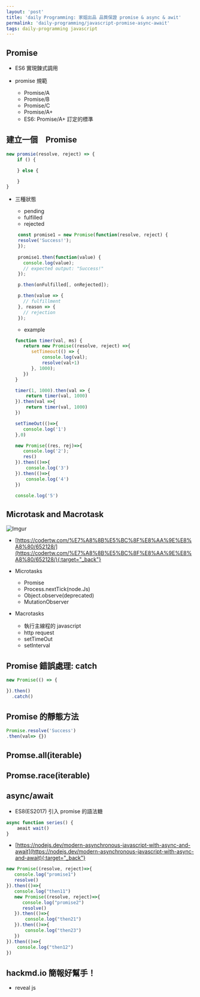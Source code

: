 ```yaml
---
layout: 'post'
title: 'daily Programming: 家姐出品 品質保證 promise & async & awit'
permalink: 'daily-programming/javascript-promise-async-await'
tags: daily-programming javascript 
---
```


## Promise 

- ES6 實現鍊式調用

- promise 規範

   - Promise/A
   - Promise/B
   - Promise/C
   - Promise/A+
   - ES6: Promise/A+ 訂定的標準

## 建立一個　Promise


~~~js
new promsie(resolve, reject) => {
    if () {

    } else {

    }
}
~~~

- 三種狀態

   - pending
   - fulfilled
   - rejected


   ~~~js
    const promise1 = new Promise(function(resolve, reject) {
    resolve('Success!');
    });
    
    promise1.then(function(value) {
      console.log(value);
      // expected output: "Success!"
    });
   ~~~


   ~~~js
    p.then(onFulfilled[, onRejected]);
 
    p.then(value => {
      // fulfillment
    }, reason => {
      // rejection
    });
   ~~~

   - example

   ~~~js
   function timer(val, ms) {
      return new Promise((resolve, reject) =>{
         setTimeout(() => {
             console.log(val);
             resolve(val+1)
         }, 1000);
      })
   }

   timer(1, 1000).then(val => {
       return timer(val, 1000)
   }).then(val =>{
       return timer(val, 1000)
   })
   ~~~


   ~~~js
   setTimeOut(()=>{
      console.log('1')  
   },0)

   new Promise((res, rej)=>{
      console.log('2');
      res()
   }).then(()=>{
       console.log('3')
   }).then(()=>{
       console.log('4')
   })

   console.log('5')
   ~~~

## Microtask and Macrotask

![Imgur](https://i.imgur.com/THGRwWT.jpg)

- [https://codertw.com/%E7%A8%8B%E5%BC%8F%E8%AA%9E%E8%A8%80/652128/](https://codertw.com/%E7%A8%8B%E5%BC%8F%E8%AA%9E%E8%A8%80/652128/){:target="_back"}

- Microtasks
   - Promise
   - Process.nextTick(node.Js)
   - Object.observe(deprecated)
   - MutationObserver

- Macrotasks 
   - 執行主線程的 javascript
   - http request
   - setTimeOut
   - setInterval

## Promise 錯誤處理: catch

~~~js
new Promise(() => {

}).then()
  .catch()
~~~

## Promise 的靜態方法

~~~js
Promise.resolve('Success')
.then(val=> {})
~~~

## Promse.all(iterable)

## Promse.race(iterable)

## async/await

- ES8(ES2017) 引入 promise 的語法糖

~~~js
async function series() {
    aeait wait()
}
~~~

- [https://nodejs.dev/modern-asynchronous-javascript-with-async-and-await](https://nodejs.dev/modern-asynchronous-javascript-with-async-and-await){:target="_back"}

~~~js
new Promise((resolve, reject)=>{
   console.log("promise1")
   resolve()
}).then(()=>{
   console.log("then11")
   new Promise((resolve, reject)=>{
      console.log("promise2")
      resolve()
   }).then(()=>{
       console.log("then21")
   }).then(()=>{
       console.log("then23")
   })
}).then(()=>{
    console.log("then12")
})
~~~

## hackmd.io 簡報好幫手！

- reveal js